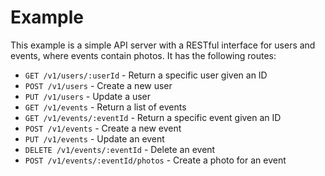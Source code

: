 # Example

This example is a simple API server with a RESTful interface for users and events, where events contain photos. It has the following routes:

* `GET /v1/users/:userId` - Return a specific user given an ID
* `POST /v1/users` - Create a new user
* `PUT /v1/users` - Update a user
* `GET /v1/events` - Return a list of events
* `GET /v1/events/:eventId` - Return a specific event given an ID
* `POST /v1/events` - Create a new event
* `PUT /v1/events` - Update an event
* `DELETE /v1/events/:eventId` - Delete an event
* `POST /v1/events/:eventId/photos` - Create a photo for an event
